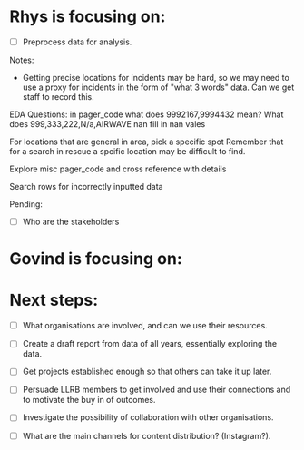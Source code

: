 # Rhys is focusing on:

- [ ] Preprocess data for analysis.

Notes:
- Getting precise locations for incidents may be hard, so we may need to use a proxy for incidents in the form of "what 3 words" data. Can we get staff to record this.

EDA Questions:
in pager_code what does 9992167,9994432 mean?
What does 999,333,222,N/a,AIRWAVE nan
fill in nan vales

For locations that are general in area, pick a specific spot 
Remember that for a search in rescue a spcific location may be difficult to find.

Explore misc pager_code and cross reference with details

Search rows for incorrectly inputted data

Pending:
- [ ] Who are the stakeholders

# Govind is focusing on:



# Next steps:
- [ ] What organisations are involved, and can we use their resources.
- [ ] Create a draft report from data of all years, essentially exploring the data.
- [ ] Get projects established enough so that others can take it up later. 
- [ ] Persuade LLRB members to get involved and use their connections and to motivate the buy in of outcomes.
- [ ] Investigate the possibility of collaboration with other organisations.
- [ ] What are the main channels for content distribution? (Instagram?).


